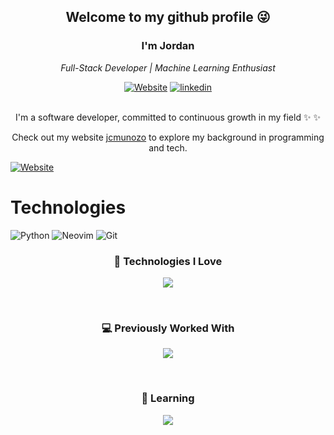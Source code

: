 <h2 align='center'>Welcome to my github profile 😜</h2> 

<h3 align='center'> I'm Jordan </h3>
<p align='center'><em>Full-Stack Developer |  Machine Learning Enthusiast</em></p>

<div align="center">

[![Website](https://img.shields.io/badge/website-255E63?style=for-the-badge&logo=react&logoColor=white)](https://jcmunozo.pro/)
[![linkedin](https://img.shields.io/badge/linkedin-0A66C2?style=for-the-badge&logo=linkedin&logoColor=white)](https://www.linkedin.com/in/jordanmuñoz/)
</div>
<br>
<div align="center">
I'm a software developer, committed to continuous growth in my field  ✨ ✨ 

Check out my website [jcmunozo](https://jcmunozo.pro/) to explore my background in programming and tech.
</div>

[![Website](https://img.shields.io/website?url=https%3A%2F%2Fjcmunozo.pro%2F)](https://jcmunozo.pro/)
<br>
# Technologies

![Python](https://img.shields.io/badge/Python-3776ab?style=for-the-badge&logo=python&logoColor=white)
![Neovim](https://img.shields.io/badge/Neovim-0b151b?style=for-the-badge&logo=neovim&logoColor=white)
![Git](https://img.shields.io/badge/Git-f14e32?style=for-the-badge&logo=git&logoColor=white)

<h3 align='center'>💫 Technologies I Love</h3>
<p align="center">
  <a href="https://skillicons.dev">
    <img src="https://skillicons.dev/icons?i=py,neovim,git,linux,postgres,docker" />
  </a>
</p>
<br>
<h3 align='center'>💻 Previously Worked With</h3> 
<p align="center">
  <a href="https://skillicons.dev">
    <img src="https://skillicons.dev/icons?i=cs,angular,react,javascript,azure,figma,git" />
  </a>
</p>
<br>
<h3 align='center'>🌱 Learning</h3> 
<p align="center">
  <a href="https://skillicons.dev">
    <img src="https://skillicons.dev/icons?i=nodejs,gcp,pytorch" />
  </a>
</p>

<!--
**jcmunozo/jcmunozo** is a ✨ _special_ ✨ repository because its `README.md` (this file) appears on your GitHub profile.

Here are some ideas to get you started:

- 🔭 I’m currently working on ...
- 🌱 I’m currently learning ...
- 👯 I’m looking to collaborate on ...
- 🤔 I’m looking for help with ...
- 💬 Ask me about ...
- 📫 How to reach me: ...
- 😄 Pronouns: ...
- ⚡ Fun fact: ...
-->
